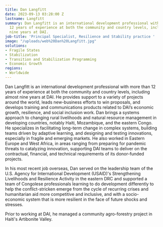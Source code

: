 ```yaml
---
title: Dan Langfitt
date: 2023-09-13 03:28:00 Z
lastname: Langfitt
summary: Dan Langfitt is an international development professional with more than
  12 years of experience at both the community and country levels, including almost
  nine years at DAI.
job-title: 'Principal Specialist, Resilience and Stability practice '
image: "/uploads/web%20Dan%20Langfitt.jpg"
solutions:
- Fragile States
- Stabilization
- Transition and Stabilization Programming
- Economic Growth
regions:
- Worldwide
---
```


Dan Langfitt is an international development professional with more than 12 years of experience at both the community and country levels, including almost nine years at DAI. He provides support to a variety of projects around the world, leads new-business efforts to win proposals, and develops training and communications products related to DAI’s economic growth, resilience, and social inclusion work. Dan brings a systems approach to changing rural livelihoods and natural resource management in developing countries, notably Haiti, Mozambique, and the eastern Congo. He specializes in facilitating long-term change in complex systems, building teams driven by adaptive learning, and designing and testing innovations, especially in fragile and emerging markets. He also worked in Eastern Europe and West Africa, in areas ranging from preparing for pandemic threats to catalyzing innovation, supporting DAI teams to deliver on the contractual, financial, and technical requirements of its donor-funded projects. 

In his most recent job overseas, Dan served on the leadership team of the U.S. Agency for International Development (USAID)'s Strengthening Livelihoods and Resilience Activity in the eastern DRC and supported a team of Congolese professionals learning to do development differently to help the conflict-stricken emerge from the cycle of recurring crises and humanitarian aid more competitive and inclusive, and with a socio-economic system that is more resilient in the face of future shocks and stresses. 

Prior to working at DAI, he managed a community agro-forestry project in Haiti's Artibonite Valley. 